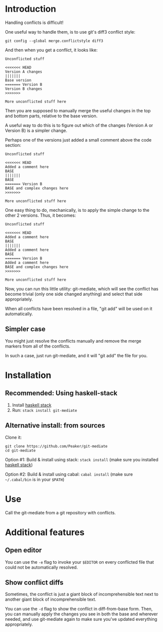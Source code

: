 # Introduction

Handling conflicts is difficult!

One useful way to handle them, is to use git's diff3 conflict style:

```shell
git config --global merge.conflictstyle diff3
```

And then when you get a conflict, it looks like:

    Unconflicted stuff

    <<<<<<< HEAD
    Version A changes
    |||||||
    Base version
    ======= Version B
    Version B changes
    >>>>>>>

    More unconflicted stuff here

Then you are supposed to manually merge the useful changes in the top and bottom parts, relative to the base version.

A useful way to do this is to figure out which of the changes (Version A or Version B) is a simpler change.

Perhaps one of the versions just added a small comment above the code section:

    Unconflicted stuff

    <<<<<<< HEAD
    Added a comment here
    BASE
    |||||||
    BASE
    ======= Version B
    BASE and complex changes here
    >>>>>>>

    More unconflicted stuff here

One easy thing to do, mechanically, is to apply the simple change to
the other 2 versions. Thus, it becomes:

    Unconflicted stuff

    <<<<<<< HEAD
    Added a comment here
    BASE
    |||||||
    Added a comment here
    BASE
    ======= Version B
    Added a comment here
    BASE and complex changes here
    >>>>>>>

    More unconflicted stuff here

Now, you can run this little utility: git-mediate, which will see
the conflict has become trivial (only one side changed anything) and
select that side appropriately.

When all conflicts have been resolved in a file, "git add" will be
used on it automatically.

## Simpler case

You might just resolve the conflicts manually and remove the merge markers from all of the conflicts.

In such a case, just run git-mediate, and it will "git add" the
file for you.

# Installation

## Recommended: Using haskell-stack

1. Install [haskell stack](https://docs.haskellstack.org/en/stable/)
2. Run: `stack install git-mediate`

## Alternative install: from sources

Clone it:

    git clone https://github.com/Peaker/git-mediate
    cd git-mediate

Option #1: Build & install using stack: `stack install` (make sure you installed [haskell stack](https://docs.haskellstack.org/en/stable/))

Option #2: Build & install using cabal: `cabal install` (make sure `~/.cabal/bin` is in your `$PATH`)

# Use

Call the git-mediate from a git repository with conflicts.

# Additional features

## Open editor

You can use the `-e` flag to invoke your `$EDITOR` on every conflicted file that could not be automatically resolved.

## Show conflict diffs

Sometimes, the conflict is just a giant block of incomprehensible text next to another giant block of incomprehensible text.

You can use the `-d` flag to show the conflict in diff-from-base form. Then, you can manually apply the changes you see in both the base and wherever needed, and use git-mediate again to make sure you've updated everything appropriately.

